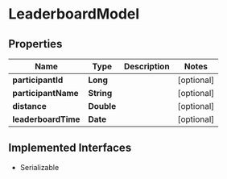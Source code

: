

# LeaderboardModel


## Properties

Name | Type | Description | Notes
------------ | ------------- | ------------- | -------------
**participantId** | **Long** |  |  [optional]
**participantName** | **String** |  |  [optional]
**distance** | **Double** |  |  [optional]
**leaderboardTime** | **Date** |  |  [optional]


## Implemented Interfaces

* Serializable


